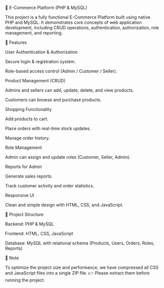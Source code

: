 🛒 E-Commerce Platform (PHP & MySQL)

This project is a fully functional E-Commerce Platform built using native PHP and MySQL.
It demonstrates core concepts of web application development, including CRUD operations, authentication, authorization, role management, and reporting.

🚀 Features

User Authentication & Authorization

Secure login & registration system.

Role-based access control (Admin / Customer / Seller).

Product Management (CRUD)

Admins and sellers can add, update, delete, and view products.

Customers can browse and purchase products.

Shopping Functionality

Add products to cart.

Place orders with real-time stock updates.

Manage order history.

Role Management

Admin can assign and update roles (Customer, Seller, Admin).

Reports for Admin

Generate sales reports.

Track customer activity and order statistics.

Responsive UI

Clean and simple design with HTML, CSS, and JavaScript.

📂 Project Structure

Backend: PHP & MySQL

Frontend: HTML, CSS, JavaScript

Database: MySQL with relational schema (Products, Users, Orders, Roles, Reports)

📌 Note

To optimize the project size and performance, we have compressed all CSS and JavaScript files into a single ZIP file.
👉 Please extract them before running the project.
